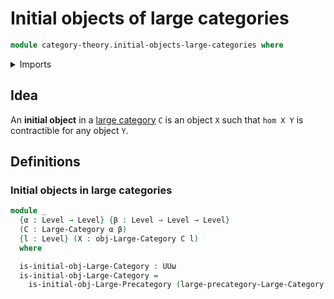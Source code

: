 # Initial objects of large categories

```agda
module category-theory.initial-objects-large-categories where
```

<details><summary>Imports</summary>

```agda
open import category-theory.initial-objects-large-precategories
open import category-theory.large-categories

open import foundation.contractible-types
open import foundation.universe-levels
```

</details>

## Idea

An **initial object** in a [large category](category-theory.large-categories.md)
`C` is an object `X` such that `hom X Y` is contractible for any object `Y`.

## Definitions

### Initial objects in large categories

```agda
module _
  {α : Level → Level} {β : Level → Level → Level}
  (C : Large-Category α β)
  {l : Level} (X : obj-Large-Category C l)
  where

  is-initial-obj-Large-Category : UUω
  is-initial-obj-Large-Category =
    is-initial-obj-Large-Precategory (large-precategory-Large-Category C) X
```
